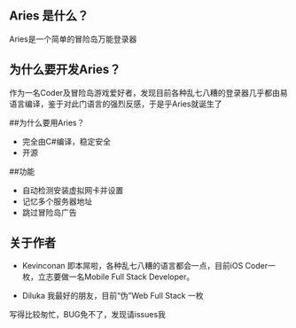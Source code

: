 ## Aries 是什么？

Aries是一个简单的冒险岛万能登录器

## 为什么要开发Aries？

作为一名Coder及冒险岛游戏爱好者，发现目前各种乱七八糟的登录器几乎都由易语言编译，鉴于对此门语言的强烈反感，于是乎Aries就诞生了

##为什么要用Aries？

* 完全由C#编译，稳定安全
* 开源

##功能
* 自动检测安装虚拟网卡并设置
* 记忆多个服务器地址
* 跳过冒险岛广告

## 关于作者

* Kevinconan 即本屌啦，各种乱七八糟的语言都会一点，目前iOS Coder一枚，立志要做一名Mobile Full Stack Developer。 

* Diluka 我最好的朋友，目前“伪”Web Full Stack 一枚

写得比较匆忙，BUG免不了，发现请issues我
